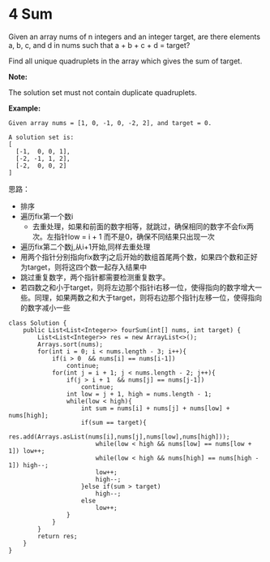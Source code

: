 # 4 Sum

Given an array nums of n integers and an integer target, are there elements a, b, c, and d in nums such that a + b + c + d = target? 

Find all unique quadruplets in the array which gives the sum of target.

**Note:**

The solution set must not contain duplicate quadruplets.

**Example:**

```
Given array nums = [1, 0, -1, 0, -2, 2], and target = 0.

A solution set is:
[
  [-1,  0, 0, 1],
  [-2, -1, 1, 2],
  [-2,  0, 0, 2]
]
```

思路：
* 排序
* 遍历fix第一个数i
  * 去重处理，如果和前面的数字相等，就跳过，确保相同的数字不会fix两次。左指针low = i + 1 而不是0，确保不同结果只出现一次
* 遍历fix第二个数j,从i+1开始,同样去重处理
* 用两个指针分别指向fix数字j之后开始的数组首尾两个数，如果四个数和正好为target，则将这四个数一起存入结果中
* 跳过重复数字，两个指针都需要检测重复数字。
* 若四数之和小于target，则将左边那个指针i右移一位，使得指向的数字增大一些。同理，如果两数之和大于target，则将右边那个指针j左移一位，使得指向的数字减小一些

```
class Solution {
    public List<List<Integer>> fourSum(int[] nums, int target) {
        List<List<Integer>> res = new ArrayList<>();
        Arrays.sort(nums);
        for(int i = 0; i < nums.length - 3; i++){
            if(i > 0  && nums[i] == nums[i-1])
                continue;
            for(int j = i + 1; j < nums.length - 2; j++){
                if(j > i + 1  && nums[j] == nums[j-1])
                    continue;
                int low = j + 1, high = nums.length - 1;
                while(low < high){
                    int sum = nums[i] + nums[j] + nums[low] + nums[high];
                    if(sum == target){
                        res.add(Arrays.asList(nums[i],nums[j],nums[low],nums[high]));
                        while(low < high && nums[low] == nums[low + 1]) low++;
                        while(low < high && nums[high] == nums[high - 1]) high--;
                        low++;
                        high--;
                    }else if(sum > target)
                        high--;
                    else
                        low++;              
                }
            }
        }
        return res;    
    }
}
```
